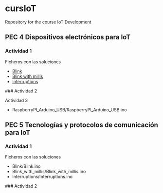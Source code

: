 # cursIoT
Repository for the course IoT Development

## PEC 4 Dispositivos electrónicos para IoT

### Actividad 1

Ficheros con las soluciones

- [Blink](PEC4/Actividad_1/Blink/Blink.ino)
- [Blink with millis](PEC4/Actividad_1/Blink_with_millis/Blink_with_millis.ino)
- [Interruptions](PEC4/Actividad_1/Interruptions/Interruptions.ino)


### Actividad 2

Actividad 3
- RaspberryPI_Arduino_USB/RaspberryPI_Arduino_USB.ino


## PEC 5 Tecnologías y protocolos de comunicación para IoT


### Actividad 1

Ficheros con las soluciones

- Blink/Blink.ino
- Blink_with_millis/Blink_with_millis.ino
- Interruptions/Interruptions.ino


### Actividad 2